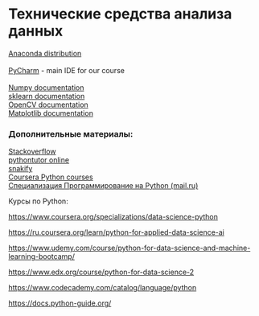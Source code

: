 
# Технические средства анализа данных

<a href="https://www.anaconda.com/products/individual">Anaconda distribution</a>
<br /><br />
<a href="https://www.jetbrains.com/pycharm/">PyCharm</a> - main IDE for our course
<br /><br />
<a href="https://numpy.org/">Numpy documentation</a><br />
<a href="https://scikit-learn.org/stable/">sklearn documentation</a><br />
<a href="https://opencv.org/">OpenCV documentation</a><br />
<a href="https://matplotlib.org/">Matplotlib documentation</a>



### Дополнительные материалы:
<a href="https://stackoverflow.com/">Stackoverflow</a><br />
<a href="http://pythontutor.ru/">pythontutor online</a><br />
<a href="https://snakify.org/">snakify</a><br />
<a href="https://www.coursera.org/search?query=python">Coursera Python courses</a><br /><a href="https://ru.coursera.org/specializations/programming-in-python">Специализация Программирование на Python (mail.ru)</a><br />



Курсы по Python:

https://www.coursera.org/specializations/data-science-python

https://ru.coursera.org/learn/python-for-applied-data-science-ai

https://www.udemy.com/course/python-for-data-science-and-machine-learning-bootcamp/

https://www.edx.org/course/python-for-data-science-2

https://www.codecademy.com/catalog/language/python

https://docs.python-guide.org/